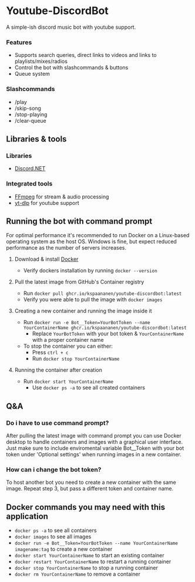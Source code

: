 # Youtube-DiscordBot
A simple-ish discord music bot with youtube support.

### Features
- Supports search queries, direct links to videos and links to playlists/mixes/radios
- Control the bot with slashcommands & buttons
- Queue system

### Slashcommands
- /play
- /skip-song
- /stop-playing
- /clear-queue

## Libraries & tools
### Libraries
- [Discord.NET](https://github.com/discord-net/Discord.Net)

### Integrated tools
- [FFmpeg](https://github.com/FFmpeg/FFmpeg) for stream & audio processing
- [yt-dlp](https://github.com/yt-dlp/yt-dlp) for youtube support

## Running the bot with command prompt
For optimal performance it's recommended to run Docker on a Linux-based operating system as the host OS. Windows is fine, but expect reduced performance as the number of servers increases.

1. Download & install [Docker](https://www.docker.com/)
   - Verify dockers installation by running `docker --version`

3. Pull the latest image from GitHub's Container registry
   - Run `docker pull ghcr.io/kspaananen/youtube-discordbot:latest`
   - Verify you were able to pull the image with `docker images`

4. Creating a new container and running the image inside it
   - Run `docker run -e Bot__Token=YourBotToken --name YourContainerName ghcr.io/kspaananen/youtube-discordbot:latest`
     - Replace `YourBotToken` with your bot token & `YourContainerName` with a proper container name
   - To stop the container you can either:
     - Press `ctrl + c`
     - Run `docker stop YourContainerName`

5. Running the container after creation
   - Run `docker start YourContainerName`
     - Use `docker ps -a` to see all created containers

## Q&A
### Do i have to use command prompt?
After pulling the latest image with command prompt you can use Docker desktop to handle containers and images with a graphical user interface. Just make sure to include enviromental variable Bot__Token with your bot token under 'Optional settings' when running images in a new container.

### How can i change the bot token?
To host another bot you need to create a new container with the same image. Repeat step 3, but pass a different token and container name.

## Docker commands you may need with this application
- `docker ps -a` to see all containers
- `docker images` to see all images
- `docker run -e Bot__Token=YourBotToken --name YourContainerName imagename:tag` to create a new container
- `docker start YourContainerName` to start an existing container
- `docker restart YourContainerName` to restart a running container
- `docker stop YourContainerName` to stop a running container
- `docker rm YourContainerName` to remove a container
